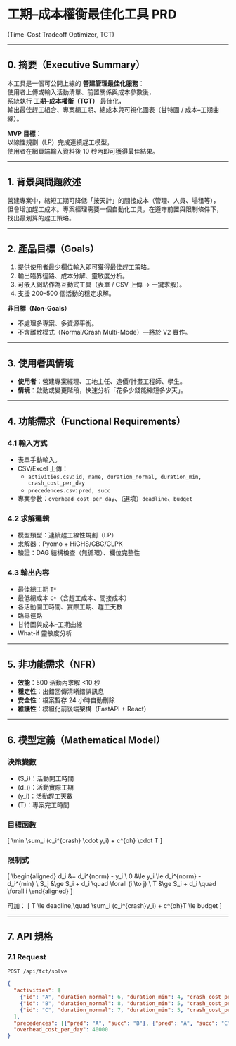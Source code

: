# 工期–成本權衡最佳化工具 PRD  
(Time–Cost Tradeoff Optimizer, TCT)

---

## 0. 摘要（Executive Summary）
本工具是一個可公開上線的 **營建管理最佳化服務**：  
使用者上傳或輸入活動清單、前置關係與成本參數後，  
系統執行 **工期–成本權衡（TCT）** 最佳化，  
輸出最佳趕工組合、專案總工期、總成本與可視化圖表（甘特圖 / 成本–工期曲線）。  

**MVP 目標：**  
以線性規劃（LP）完成連續趕工模型，  
使用者在網頁端輸入資料後 10 秒內即可獲得最佳結果。

---

## 1. 背景與問題敘述
營建專案中，縮短工期可降低「按天計」的間接成本（管理、人員、場租等），  
但會增加趕工成本。專案經理需要一個自動化工具，在遵守前置與限制條件下，  
找出最划算的趕工策略。

---

## 2. 產品目標（Goals）
1. 提供使用者最少欄位輸入即可獲得最佳趕工策略。  
2. 輸出臨界徑路、成本分解、靈敏度分析。  
3. 可嵌入網站作為互動式工具（表單 / CSV 上傳 → 一鍵求解）。  
4. 支援 200–500 個活動的穩定求解。

**非目標（Non-Goals）**
- 不處理多專案、多資源平衡。  
- 不含離散模式（Normal/Crash Multi-Mode）—將於 V2 實作。

---

## 3. 使用者與情境
- **使用者**：營建專案經理、工地主任、造價/計畫工程師、學生。  
- **情境**：啟動或變更階段，快速分析「花多少錢能縮短多少天」。

---

## 4. 功能需求（Functional Requirements）

### 4.1 輸入方式
- 表單手動輸入。  
- CSV/Excel 上傳：  
  - `activities.csv`: `id, name, duration_normal, duration_min, crash_cost_per_day`  
  - `precedences.csv`: `pred, succ`  
- 專案參數：`overhead_cost_per_day`、（選填）`deadline`、`budget`

### 4.2 求解邏輯
- 模型類型：連續趕工線性規劃（LP）  
- 求解器：Pyomo + HiGHS/CBC/GLPK  
- 驗證：DAG 結構檢查（無循環）、欄位完整性

### 4.3 輸出內容
- 最佳總工期 `T*`  
- 最低總成本 `C*`（含趕工成本、間接成本）  
- 各活動開工時間、實際工期、趕工天數  
- 臨界徑路  
- 甘特圖與成本–工期曲線  
- What-if 靈敏度分析

---

## 5. 非功能需求（NFR）
- **效能**：500 活動內求解 <10 秒  
- **穩定性**：出錯回傳清晰錯誤訊息  
- **安全性**：檔案暫存 24 小時自動刪除  
- **維護性**：模組化前後端架構（FastAPI + React）

---

## 6. 模型定義（Mathematical Model）

### 決策變數
- \(S_i\)：活動開工時間  
- \(d_i\)：活動實際工期  
- \(y_i\)：活動趕工天數  
- \(T\)：專案完工時間

### 目標函數
\[
\min \sum_i (c_i^{crash} \cdot y_i) + c^{oh} \cdot T
\]

### 限制式
\[
\begin{aligned}
d_i &= d_i^{norm} - y_i \\
0 &\le y_i \le d_i^{norm} - d_i^{min} \\
S_j &\ge S_i + d_i \quad \forall (i \to j) \\
T &\ge S_i + d_i \quad \forall i
\end{aligned}
\]

可加：
\[
T \le deadline,\quad \sum_i (c_i^{crash}y_i) + c^{oh}T \le budget
\]

---

## 7. API 規格

### 7.1 Request
`POST /api/tct/solve`
```json
{
  "activities": [
    {"id": "A", "duration_normal": 6, "duration_min": 4, "crash_cost_per_day": 30000},
    {"id": "B", "duration_normal": 8, "duration_min": 5, "crash_cost_per_day": 25000},
    {"id": "C", "duration_normal": 7, "duration_min": 5, "crash_cost_per_day": 20000}
  ],
  "precedences": [{"pred": "A", "succ": "B"}, {"pred": "A", "succ": "C"}],
  "overhead_cost_per_day": 40000
}